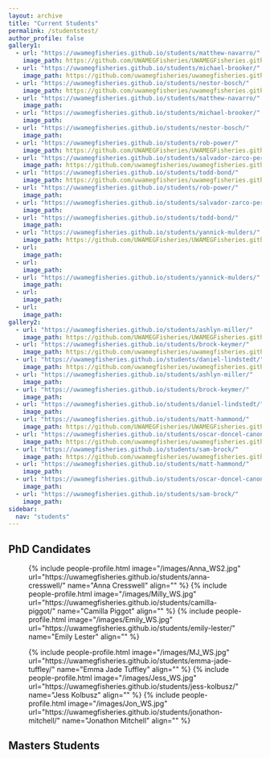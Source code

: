 ```yaml
---
layout: archive
title: "Current Students"
permalink: /studentstest/
author_profile: false
gallery1:
  - url: "https://uwamegfisheries.github.io/students/matthew-navarro/"
    image_path: https://github.com/UWAMEGFisheries/UWAMEGFisheries.github.io/blob/master/images/Matt_N_WS.jpg?raw=true
  - url: "https://uwamegfisheries.github.io/students/michael-brooker/"
    image_path: https://github.com/uwamegfisheries/uwamegfisheries.github.io/blob/master/images/Brooker_WS.jpg?raw=true
  - url: "https://uwamegfisheries.github.io/students/nestor-bosch/"
    image_path: https://github.com/uwamegfisheries/uwamegfisheries.github.io/blob/master/images/Nestor_WS.jpg?raw=true
  - url: "https://uwamegfisheries.github.io/students/matthew-navarro/"
    image_path: 
  - url: "https://uwamegfisheries.github.io/students/michael-brooker/"
    image_path: 
  - url: "https://uwamegfisheries.github.io/students/nestor-bosch/"
    image_path: 
  - url: "https://uwamegfisheries.github.io/students/rob-power/"
    image_path: https://github.com/UWAMEGFisheries/UWAMEGFisheries.github.io/blob/master/images/blank.png?raw=true
  - url: "https://uwamegfisheries.github.io/students/salvador-zarco-perello/"
    image_path: https://github.com/uwamegfisheries/uwamegfisheries.github.io/blob/master/images/Salvador.png?raw=true
  - url: "https://uwamegfisheries.github.io/students/todd-bond/"
    image_path: https://github.com/uwamegfisheries/uwamegfisheries.github.io/blob/master/images/Todd_WS.jpg?raw=true
  - url: "https://uwamegfisheries.github.io/students/rob-power/"
    image_path: 
  - url: "https://uwamegfisheries.github.io/students/salvador-zarco-perello/"
    image_path: 
  - url: "https://uwamegfisheries.github.io/students/todd-bond/"
    image_path: 
  - url: "https://uwamegfisheries.github.io/students/yannick-mulders/"
    image_path: https://github.com/UWAMEGFisheries/UWAMEGFisheries.github.io/blob/master/images/Yannick_WS.jpg?raw=true
  - url: 
    image_path: 
  - url: 
    image_path: 
  - url: "https://uwamegfisheries.github.io/students/yannick-mulders/"
    image_path: 
  - url: 
    image_path: 
  - url: 
    image_path: 
gallery2:
  - url: "https://uwamegfisheries.github.io/students/ashlyn-miller/"
    image_path: https://github.com/UWAMEGFisheries/UWAMEGFisheries.github.io/blob/master/images/Ash_WS.jpg?raw=true
  - url: "https://uwamegfisheries.github.io/students/brock-keymer/"
    image_path: https://github.com/uwamegfisheries/uwamegfisheries.github.io/blob/master/images/Brock_WS.jpg?raw=true
  - url: "https://uwamegfisheries.github.io/students/daniel-lindstedt/"
    image_path: https://github.com/uwamegfisheries/uwamegfisheries.github.io/blob/master/images/Dan_WS.jpg?raw=true
  - url: "https://uwamegfisheries.github.io/students/ashlyn-miller/"
    image_path: 
  - url: "https://uwamegfisheries.github.io/students/brock-keymer/"
    image_path: 
  - url: "https://uwamegfisheries.github.io/students/daniel-lindstedt/"
    image_path: 
  - url: "https://uwamegfisheries.github.io/students/matt-hammond/"
    image_path: https://github.com/UWAMEGFisheries/UWAMEGFisheries.github.io/blob/master/images/Matt_WS.JPG?raw=true
  - url: "https://uwamegfisheries.github.io/students/oscar-doncel-canon/"
    image_path: https://github.com/uwamegfisheries/uwamegfisheries.github.io/blob/master/images/Oscar_WS.jpg?raw=true
  - url: "https://uwamegfisheries.github.io/students/sam-brock/"
    image_path: https://github.com/uwamegfisheries/uwamegfisheries.github.io/blob/master/images/blank.png?raw=true
  - url: "https://uwamegfisheries.github.io/students/matt-hammond/"
    image_path: 
  - url: "https://uwamegfisheries.github.io/students/oscar-doncel-canon/"
    image_path: 
  - url: "https://uwamegfisheries.github.io/students/sam-brock/"
    image_path: 
sidebar:
  nav: "students"
---
```

## PhD Candidates

<figure class="third">
	{% include people-profile.html image="/images/Anna_WS2.jpg" url="https://uwamegfisheries.github.io/students/anna-cresswell/" name="Anna Cresswell" align="" %}
	{% include people-profile.html image="/images/Milly_WS.jpg" url="https://uwamegfisheries.github.io/students/camilla-piggot/" name="Camilla Piggot" align="" %}
	{% include people-profile.html image="/images/Emily_WS.jpg" url="https://uwamegfisheries.github.io/students/emily-lester/" name="Emily Lester" align="" %}
</figure>

<figure class="third">
	{% include people-profile.html image="/images/MJ_WS.jpg" url="https://uwamegfisheries.github.io/students/emma-jade-tuffley/" name="Emma Jade Tuffley" align="" %}
	{% include people-profile.html image="/images/Jess_WS.jpg" url="https://uwamegfisheries.github.io/students/jess-kolbusz/" name="Jess Kolbusz" align="" %}
	{% include people-profile.html image="/images/Jon_WS.jpg" url="https://uwamegfisheries.github.io/students/jonathon-mitchell/" name="Jonathon Mitchell" align="" %}
</figure>
 
## Masters Students

